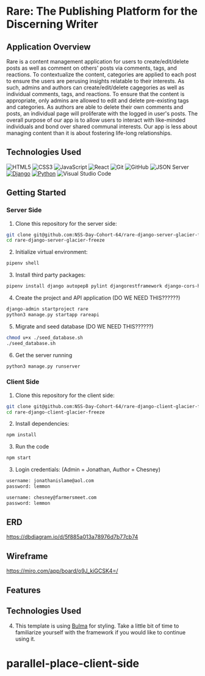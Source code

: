 # Rare: The Publishing Platform for the Discerning Writer


## Application Overview
Rare is a content management application for users to create/edit/delete posts as well as comment on others' posts via comments, tags, and reactions. To contextualize the content, categories are applied to each post to ensure the users are perusing insights relatable to their interests. As such, admins and authors can create/edit/delete cagegories as well as individual comments, tags, and reactions. To ensure that the content is appropriate, only admins are allowed to edit and delete pre-existing tags and categories. As authors are able to delete their own comments and posts, an individual page will proliferate with the logged in user's posts. The overall purpose of our app is to allow users to interact with like-minded individuals and bond over shared communal interests. Our app is less about managing content than it is about fostering life-long relationships.   

## Technologies Used

 ![HTML5](https://img.shields.io/badge/html5%20-%23E34F26.svg?&style=for-the-badge&logo=html5&logoColor=white) ![CSS3](https://img.shields.io/badge/css3%20-%231572B6.svg?&style=for-the-badge&logo=css3&logoColor=white) ![JavaScript](https://img.shields.io/badge/javascript%20-%23323330.svg?&style=for-the-badge&logo=javascript&logoColor=%23F7DF1E) ![React](https://img.shields.io/badge/react%20-%2320232a.svg?&style=for-the-badge&logo=react&logoColor=%2361DAFB) ![Git](https://img.shields.io/badge/git%20-%23F05033.svg?&style=for-the-badge&logo=git&logoColor=white) ![GitHub](https://img.shields.io/badge/github%20-%23121011.svg?&style=for-the-badge&logo=github&logoColor=white) ![JSON Server](https://img.shields.io/badge/JSON_Server%20-%232a2e2a.svg?&style=for-the-badge&logo=JSON&logoColor=white) 
[![Django](https://img.shields.io/badge/Django%20-%23092E20.svg?&style=for-the-badge&logo=django&logoColor=white)](https://www.djangoproject.com/)
[![Python](https://img.shields.io/badge/Python%20-%233776AB.svg?&style=for-the-badge&logo=python&logoColor=white)](https://www.python.org/) 
![Visual Studio Code](https://img.shields.io/badge/VSCode%20-%23007ACC.svg?&style=for-the-badge&logo=visual-studio-code&logoColor=white)

 
## Getting Started

### Server Side
1. Clone this repository for the server side:
```sh
git clone git@github.com:NSS-Day-Cohort-64/rare-django-server-glacier-freeze-1.git
cd rare-django-server-glacier-freeze
```
2. Initialize virtual environment:
```sh
pipenv shell
```
3. Install third party packages:
```sh
pipenv install django autopep8 pylint djangorestframework django-cors-headers pylint-django
```
4. Create the project and API application (DO WE NEED THIS??????)
```sh
django-admin startproject rare
python3 manage.py startapp rareapi
```

5. Migrate and seed database (DO WE NEED THIS??????)
```sh
chmod u+x ./seed_database.sh
./seed_database.sh
```
6. Get the server running
```sh
python3 manage.py runserver
```


### Client Side
1. Clone this repository for the client side:
```sh
git clone git@github.com:NSS-Day-Cohort-64/rare-django-client-glacier-freeze.git
cd rare-django-client-glacier-freeze
```
2. Install dependencies: 
```sh
npm install
```
3. Run the code 
```sh
npm start
```
3. Login credentials: (Admin = Jonathan, Author = Chesney)
```txt
username: jonathanislame@aol.com
password: lemmon
```
```txt
username: chesney@farmersmeet.com
password: lemmon
```

## ERD

https://dbdiagram.io/d/5f885a013a78976d7b77cb74

## Wireframe

https://miro.com/app/board/o9J_kiGCSK4=/


## Features



## Technologies Used

4. This template is using [Bulma](https://bulma.io/documentation) for styling. Take a little bit of time to familiarize yourself with the framework if you would like to continue using it.
# parallel-place-client-side
